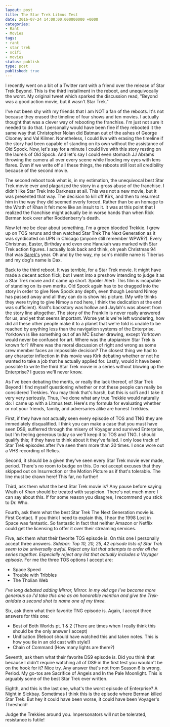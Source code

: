 ```yaml
---
layout: post
title: The Star Trek Litmus Test
date: 2016-07-24 14:00:00.000000000 +0000
categories:
- Rant
- Movies
tags:
- rant
- star trek
- scifi
- movies
status: publish
type: post
published: true
---
```

I recently went on a bit of a Twitter rant with a friend over the release of Star Trek Beyond. This is the third installment in the reboot, and unequivocally the worst.  My original tweet which sparked the discussion read, "Beyond was a good action movie, but it wasn't Star Trek."

I've not been shy with my friends that I am NOT a fan of the reboots. It's not because they erased the timeline of four shows and ten movies. I actually thought that was a clever way of rebooting the franchise. I'm just not sure it needed to do that. I personally would have been fine if they rebooted it the same way that Christopher Nolan did Batman out of the ashes of George Clooney and Val Kilmer. Nonetheless, I could live with erasing the timeline if the story had been capable of standing on its own without the assistance of Old Spock. Now, let's say for a minute I could live with this story resting on the laurels of Old Spock.  And let's say I could even stomach JJ Abrams throwing the camera all over every scene while flooding my eyes with lens flares.  Even if we write off all these things, the reboots still lost all credibility because of the second movie.

The second reboot took what is, in my estimation, the unequivocal best Star Trek movie ever and plagarized the story in a gross abuse of the franchise. I didn't like Star Trek Into Darkness at all. This was not a new movie, but it was presented that way. The decision to kill off Kirk, and then to resurrect him in the way they did seemed overly forced. Rather than be an homage to the Wrath of Khan it felt more like an insult to it. It was at this point that I realized the franchise might actually be in worse hands than when Rick Berman took over after Roddenberry's death.

Now let me be clear about something. I'm a green blooded Trekkie. I grew up on TOS reruns and then watched Star Trek The Next Generation as it was syndicated on UPN in Chicago (anyone still remember WPWR?). Every Christmas, Easter, Birthday and even one Hanukah was marked with Star Trek action figures. I actually look back and think, oh yeah Christmas 94 that  was [Sarek's](https://www.amazon.com/Star-Trek-Next-Generation-Ambassador/dp/B0009P7HZC) year. Oh and by the way, my son's middle name is Tiberius and my dog's name is Dax.

Back to the third reboot. It was terrible, for a Star Trek movie. It might have made a decent action flick, but I went into a preshow intending to judge it as a Star Trek movie and it came up short. Spoiler Alert: This film is incapable of standing on its own merits. Old Spock again has to be dragged into the story in order to give New Spock any depth, even though Leonard Nimoy has passed away and all they can do is show his picture. (My wife thinks they were trying to give Nimoy a nod here, I think the dedication at the end was sufficient). Krall's backstory was hollow and Jaylah's was absent from the story line altogether. The story of the Franklin is never really answered for us, and yet that seems important. Worse yet is we're left wondering, how did all these other people make it to a planet that we're told is unable to be reached by anything less than the navigation systems of the Enterprise. Yorktown is like something out of an MC Escher drawing, except Yorktown would never be confused for art. Where was the utopianism Star Trek is known for? Where was the moral discussion of right and wrong as some crew member faces an impossible decision? The closest thing we had to any character inflection in this movie was Kirk debating whether or not he wanted to take a job that he actually applied for. Lastly, would it have been possible to write the third Star Trek movie in a series without blowing up the Enterprise? I guess we'll never know.

As I've been debating the merits, or really the lack thereof, of Star Trek Beyond I find myself questioning whether or not these people can really be considered Trekkies.  You may think that's harsh, but this is scifi and I take it very very seriously. Thus, I've done what any true Trekkie would naturally do: I came up with a Litmus test.  Here's my formula for evaluating whether or not your friends, family, and adversaries alike are honest Trekkies.

First, if they have not actually seen every episode of TOS and TNG they are immediately disqualified. I think you can make a case that you must have seen DS9, sufferred through the misery of Voyager and survived Enterprise, but I'm feeling generous today so we'll keep it to TOS and TNG. I should qualify this; if they have to think about it they've failed. I only lose track of Star Trek episodes after I've seen them more than 30 times. I once wore out a VHS recording of Relics.

Second, it should be a given they've seen every Star Trek movie ever made, period. There's no room to budge on this. Do not accept excuses that they skipped out on Insurrection or the Motion Picture as if that's tolerable. The line must be drawn here! This far, no further!

Third, ask them what the best Star Trek movie is? Any pause before saying Wrath of Khan should be treated with suspicion. There's not much more I can say about this. If for some reason you disagree, I recommend you stick to Dr. Who.

Fourth, ask them what the best Star Trek The Next Generation movie is. First Contact. If you think I need to explain this, I hear the 1998 Lost in Space was fantastic. So fantastic in fact that neither Amazon or Netflix could get the licensing to offer it over their streaming services.

Five, ask them what their favorite TOS episode is. On this one I personally accept three answers. *Sidebar: Top 10, 20, 25, 42 episode lists of Star Trek seem to be universally awful. Reject any list that attempts to order all the series together. Especially reject any list that actually includes a Voyager episode.* For me the three TOS options I accept are:

* Space Speed
* Trouble with Tribbles
* The Tholian Web

*I've long debated adding Mirror, Mirror. In my old age I've become more generous so I'd take this one as an honorable mention and give the Trek-anidate a second shot to name one of my three.*

Six, ask them what their favorite TNG episode is. Again, I accept three answers for this one:

* Best of Both Worlds pt. 1 & 2 (There are times when I really think this should be the only answer I accept)
* Unification (Reboot should have watched this and taken notes. This is how you tie in an old cast with style!)
* Chain of Command (How many lights are there?)

Seventh, ask them what their favorite DS9 episode is. Did you think that because I didn't require watching all of DS9 in the first test you wouldn't be on the hook for it? Nice try. Any answer that's not from Season 6 is wrong. Period. My go-tos are Sacrifice of Angels and In the Pale Moonlight. This is arguably some of the best Star Trek ever written.

Eighth, and this is the last one, what's the worst episode of Enterprise? A Night in Sickbay. Sometimes I think this is the episode where Berman killed Star Trek. But hey it could have been worse, it could have been Voyager's Threshold!

Judge the Trekkies around you. Impersonators will not be tolerated, resistance is futile!
